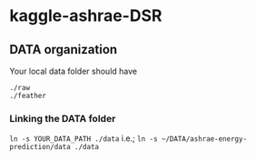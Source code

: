 # kaggle-ashrae-DSR

## DATA organization

Your local data folder should have
```
./raw
./feather
```

### Linking the DATA folder

`ln -s YOUR_DATA_PATH ./data`
i.e.;
`ln -s ~/DATA/ashrae-energy-prediction/data ./data`